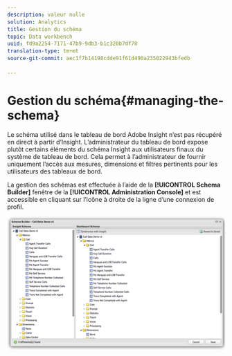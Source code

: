 ```yaml
---
description: valeur nulle
solution: Analytics
title: Gestion du schéma
topic: Data workbench
uuid: fd9a2254-7171-47b9-9db3-b1c320b7df78
translation-type: tm+mt
source-git-commit: aec1f7b14198cdde91f61d490a235022943bfedb

---
```



# Gestion du schéma{#managing-the-schema}

Le schéma utilisé dans le tableau de bord Adobe Insight n’est pas récupéré en direct à partir d’Insight. L’administrateur du tableau de bord expose plutôt certains éléments du schéma Insight aux utilisateurs finaux du système de tableau de bord. Cela permet à l’administrateur de fournir uniquement l’accès aux mesures, dimensions et filtres pertinents pour les utilisateurs des tableaux de bord.

La gestion des schémas est effectuée à l’aide de la **[!UICONTROL Schema Builder]** fenêtre de la **[!UICONTROL Administration Console]** et est accessible en cliquant sur l’icône à droite de la ligne d’une connexion de profil.

![](assets/schema_builder.png)

